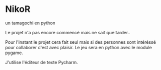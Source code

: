 # NikoR
un tamagochi en python

Le projet n'a pas encore commencé mais ne sait que tarder..

Pour l'instant le projet cera fait seul mais si des personnes sont intéréssé 
pour collaborer c'est avec plaisir.
Le jeu sera en python avec le module pygame.

J'utilise l'éditeur de texte Pycharm.
